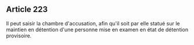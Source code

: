 Article 223
----
Il peut saisir la chambre d'accusation, afin qu'il soit par elle statué sur le
maintien en détention d'une personne mise en examen en état de détention
provisoire.

